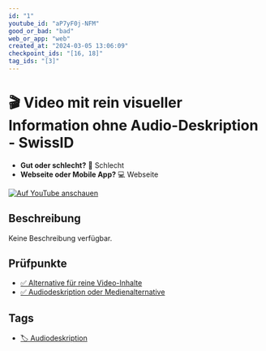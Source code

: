 ```yaml
---
id: "1"
youtube_id: "aP7yF0j-NFM"
good_or_bad: "bad"
web_or_app: "web"
created_at: "2024-03-05 13:06:09"
checkpoint_ids: "[16, 18]"
tag_ids: "[3]"
---
```


# 🎬 Video mit rein visueller Information ohne Audio-Deskription - SwissID

- **Gut oder schlecht?** 🚨 Schlecht
- **Webseite oder Mobile App?** 💻 Webseite

[![Auf YouTube anschauen](https://img.youtube.com/vi/aP7yF0j-NFM/sddefault.jpg)](https://youtu.be/aP7yF0j-NFM)

## Beschreibung

Keine Beschreibung verfügbar.

## Prüfpunkte

- [✅ Alternative für reine Video-Inhalte](/de/wcag/1.2.1-reines-audio-und-reines-video-aufgezeichnet/alternative-fuer-reine-video-inhalte)
- [✅ Audiodeskription oder Medienalternative](/de/wcag/1.2.3-audiodeskription-oder-medienalternative-aufgezeichnet/audiodeskription-oder-medienalternative)

## Tags

- [🏷️ Audiodeskription](/de/tags/audiodeskription)
